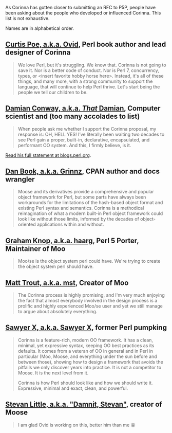 As Corinna has gotten closer to submitting an RFC to P5P, people have been
asking about the people who developed or influenced Corinna. This list is not
exhaustive.

Names are in alphabetical order.

## [Curtis Poe, a.k.a. Ovid](https://metacpan.org/author/OVID/), Perl book author and lead designer of Corinna

> We love Perl, but it's struggling. We know that. Corinna is not
> going to save it. Nor is a better code of conduct. Nor is Perl 7,
> concurrency, types, or \<insert favorite hobby horse here\>. Instead, it's
> all of these things, and many more, with a strong community to support the
> language, that will continue to help Perl thrive. Let's start being the
> people we tell our children to be.

## [Damian Conway, a.k.a. _That_ Damian](https://metacpan.org/author/DCONWAY), Computer scientist and (too many accolades to list)

> When people ask me whether I support the Corinna proposal, my response is:
> OH, HELL YES! I’ve literally been waiting two decades to see Perl gain a
> proper, built-in, declarative, encapsulated, and performant OO system. And
> this, I firmly believe, is it.

[Read his full statement at blogs.perl.org](http://blogs.perl.org/users/damian_conway/2021/08/a-dream-realized.html).

## [Dan Book, a.k.a. Grinnz](https://metacpan.org/author/DBOOK), CPAN author and docs wrangler

> Moose and its derivatives provide a comprehensive and popular object
> framework for Perl, but some parts have always been workarounds for the
> limitations of the hash-based object format and existing Perl syntax and
> semantics. Corinna is a methodical reimagination of what a modern built-in
> Perl object framework could look like without those limits, informed by the
> decades of object-oriented applications within and without.

## [Graham Knop, a.k.a. haarg](https://metacpan.org/author/HAARG), Perl 5 Porter, Maintainer of Moo

> Moo/se is the object system perl could have. We're trying to create the
> object system perl should have.

## [Matt Trout, a.k.a. mst](https://metacpan.org/author/MSTROUT), Creator of Moo

> The Corinna process is highly promising, and I'm very much enjoying the fact
> that almost everybody involved in the design process is a prolific and
> highly experienced Moo/se user and yet we still manage to argue about
> absolutely everything.

## [Sawyer X, a.k.a. Sawyer X](https://metacpan.org/author/XSAWYERX), former Perl pumpking

> Corinna is a feature-rich, modern OO framework. It has a clean, minimal, yet
> expressive syntax, keeping OO best practices as its defaults. It comes from
> a veteran of OO in general and in Perl in particular (Moo, Moose, and
> everything under the sun before and between those), showing how to design a
> framework that avoids the pitfalls we only discover years into practice. It
> is not a competitor to Moose. It is the next level from it.
>
> Corinna is how Perl should look like and how we should write it. Expressive,
> minimal and exact, clean, and powerful.

## [Stevan Little, a.k.a. "Damnit, Stevan"](), creator of Moose

> I am glad Ovid is working on this, better him than me 😛
